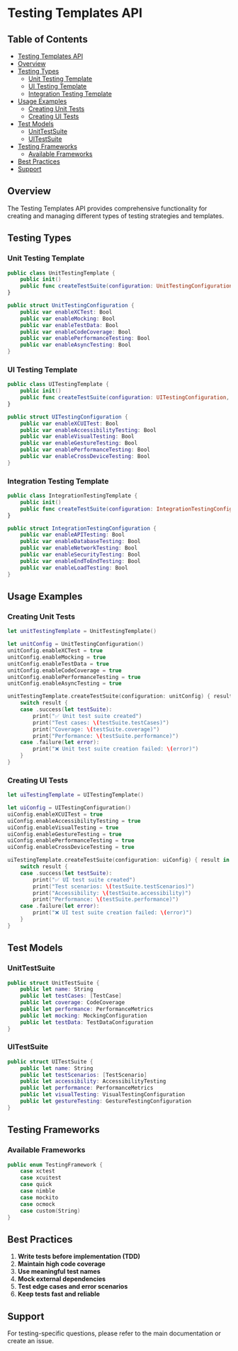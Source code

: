 # Testing Templates API

<!-- TOC START -->
## Table of Contents
- [Testing Templates API](#testing-templates-api)
- [Overview](#overview)
- [Testing Types](#testing-types)
  - [Unit Testing Template](#unit-testing-template)
  - [UI Testing Template](#ui-testing-template)
  - [Integration Testing Template](#integration-testing-template)
- [Usage Examples](#usage-examples)
  - [Creating Unit Tests](#creating-unit-tests)
  - [Creating UI Tests](#creating-ui-tests)
- [Test Models](#test-models)
  - [UnitTestSuite](#unittestsuite)
  - [UITestSuite](#uitestsuite)
- [Testing Frameworks](#testing-frameworks)
  - [Available Frameworks](#available-frameworks)
- [Best Practices](#best-practices)
- [Support](#support)
<!-- TOC END -->


## Overview

The Testing Templates API provides comprehensive functionality for creating and managing different types of testing strategies and templates.

## Testing Types

### Unit Testing Template

```swift
public class UnitTestingTemplate {
    public init()
    public func createTestSuite(configuration: UnitTestingConfiguration, completion: @escaping (Result<UnitTestSuite, TemplateError>) -> Void)
}

public struct UnitTestingConfiguration {
    public var enableXCTest: Bool
    public var enableMocking: Bool
    public var enableTestData: Bool
    public var enableCodeCoverage: Bool
    public var enablePerformanceTesting: Bool
    public var enableAsyncTesting: Bool
}
```

### UI Testing Template

```swift
public class UITestingTemplate {
    public init()
    public func createTestSuite(configuration: UITestingConfiguration, completion: @escaping (Result<UITestSuite, TemplateError>) -> Void)
}

public struct UITestingConfiguration {
    public var enableXCUITest: Bool
    public var enableAccessibilityTesting: Bool
    public var enableVisualTesting: Bool
    public var enableGestureTesting: Bool
    public var enablePerformanceTesting: Bool
    public var enableCrossDeviceTesting: Bool
}
```

### Integration Testing Template

```swift
public class IntegrationTestingTemplate {
    public init()
    public func createTestSuite(configuration: IntegrationTestingConfiguration, completion: @escaping (Result<IntegrationTestSuite, TemplateError>) -> Void)
}

public struct IntegrationTestingConfiguration {
    public var enableAPITesting: Bool
    public var enableDatabaseTesting: Bool
    public var enableNetworkTesting: Bool
    public var enableSecurityTesting: Bool
    public var enableEndToEndTesting: Bool
    public var enableLoadTesting: Bool
}
```

## Usage Examples

### Creating Unit Tests

```swift
let unitTestingTemplate = UnitTestingTemplate()

let unitConfig = UnitTestingConfiguration()
unitConfig.enableXCTest = true
unitConfig.enableMocking = true
unitConfig.enableTestData = true
unitConfig.enableCodeCoverage = true
unitConfig.enablePerformanceTesting = true
unitConfig.enableAsyncTesting = true

unitTestingTemplate.createTestSuite(configuration: unitConfig) { result in
    switch result {
    case .success(let testSuite):
        print("✅ Unit test suite created")
        print("Test cases: \(testSuite.testCases)")
        print("Coverage: \(testSuite.coverage)")
        print("Performance: \(testSuite.performance)")
    case .failure(let error):
        print("❌ Unit test suite creation failed: \(error)")
    }
}
```

### Creating UI Tests

```swift
let uiTestingTemplate = UITestingTemplate()

let uiConfig = UITestingConfiguration()
uiConfig.enableXCUITest = true
uiConfig.enableAccessibilityTesting = true
uiConfig.enableVisualTesting = true
uiConfig.enableGestureTesting = true
uiConfig.enablePerformanceTesting = true
uiConfig.enableCrossDeviceTesting = true

uiTestingTemplate.createTestSuite(configuration: uiConfig) { result in
    switch result {
    case .success(let testSuite):
        print("✅ UI test suite created")
        print("Test scenarios: \(testSuite.testScenarios)")
        print("Accessibility: \(testSuite.accessibility)")
        print("Performance: \(testSuite.performance)")
    case .failure(let error):
        print("❌ UI test suite creation failed: \(error)")
    }
}
```

## Test Models

### UnitTestSuite

```swift
public struct UnitTestSuite {
    public let name: String
    public let testCases: [TestCase]
    public let coverage: CodeCoverage
    public let performance: PerformanceMetrics
    public let mocking: MockingConfiguration
    public let testData: TestDataConfiguration
}
```

### UITestSuite

```swift
public struct UITestSuite {
    public let name: String
    public let testScenarios: [TestScenario]
    public let accessibility: AccessibilityTesting
    public let performance: PerformanceMetrics
    public let visualTesting: VisualTestingConfiguration
    public let gestureTesting: GestureTestingConfiguration
}
```

## Testing Frameworks

### Available Frameworks

```swift
public enum TestingFramework {
    case xctest
    case xcuitest
    case quick
    case nimble
    case mockito
    case ocmock
    case custom(String)
}
```

## Best Practices

1. **Write tests before implementation (TDD)**
2. **Maintain high code coverage**
3. **Use meaningful test names**
4. **Mock external dependencies**
5. **Test edge cases and error scenarios**
6. **Keep tests fast and reliable**

## Support

For testing-specific questions, please refer to the main documentation or create an issue.
